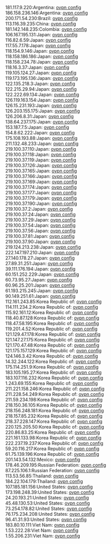 181.117.9.220:Argentina: [ovpn config](vpn/181_117_9_220.ovpn)  
186.158.236.146:Argentina: [ovpn config](vpn/186_158_236_146.ovpn)  
200.171.54.230:Brazil: [ovpn config](vpn/200_171_54_230.ovpn)  
113.116.39.235:China: [ovpn config](vpn/113_116_39_235.ovpn)  
181.142.148.235:Colombia: [ovpn config](vpn/181_142_148_235.ovpn)  
106.167.195.131:Japan: [ovpn config](vpn/106_167_195_131.ovpn)  
116.82.6.59:Japan: [ovpn config](vpn/116_82_6_59.ovpn)  
117.55.7.178:Japan: [ovpn config](vpn/117_55_7_178.ovpn)  
118.154.9.146:Japan: [ovpn config](vpn/118_154_9_146.ovpn)  
118.158.186.186:Japan: [ovpn config](vpn/118_158_186_186.ovpn)  
118.158.234.78:Japan: [ovpn config](vpn/118_158_234_78.ovpn)  
118.16.3.37:Japan: [ovpn config](vpn/118_16_3_37.ovpn)  
119.105.124.27:Japan: [ovpn config](vpn/119_105_124_27.ovpn)  
119.173.195.136:Japan: [ovpn config](vpn/119_173_195_136.ovpn)  
122.135.218.3:Japan: [ovpn config](vpn/122_135_218_3.ovpn)  
122.215.29.94:Japan: [ovpn config](vpn/122_215_29_94.ovpn)  
122.222.69.134:Japan: [ovpn config](vpn/122_222_69_134.ovpn)  
126.119.163.154:Japan: [ovpn config](vpn/126_119_163_154.ovpn)  
126.15.231.193:Japan: [ovpn config](vpn/126_15_231_193.ovpn)  
126.203.155.175:Japan: [ovpn config](vpn/126_203_155_175.ovpn)  
126.206.8.31:Japan: [ovpn config](vpn/126_206_8_31.ovpn)  
138.64.237.175:Japan: [ovpn config](vpn/138_64_237_175.ovpn)  
153.187.7.5:Japan: [ovpn config](vpn/153_187_7_5.ovpn)  
154.8.62.222:Japan: [ovpn config](vpn/154_8_62_222.ovpn)  
175.108.193.88:Japan: [ovpn config](vpn/175_108_193_88.ovpn)  
211.132.48.233:Japan: [ovpn config](vpn/211_132_48_233.ovpn)  
219.100.37.110:Japan: [ovpn config](vpn/219_100_37_110.ovpn)  
219.100.37.118:Japan: [ovpn config](vpn/219_100_37_118.ovpn)  
219.100.37.119:Japan: [ovpn config](vpn/219_100_37_119.ovpn)  
219.100.37.126:Japan: [ovpn config](vpn/219_100_37_126.ovpn)  
219.100.37.165:Japan: [ovpn config](vpn/219_100_37_165.ovpn)  
219.100.37.166:Japan: [ovpn config](vpn/219_100_37_166.ovpn)  
219.100.37.169:Japan: [ovpn config](vpn/219_100_37_169.ovpn)  
219.100.37.174:Japan: [ovpn config](vpn/219_100_37_174.ovpn)  
219.100.37.177:Japan: [ovpn config](vpn/219_100_37_177.ovpn)  
219.100.37.179:Japan: [ovpn config](vpn/219_100_37_179.ovpn)  
219.100.37.190:Japan: [ovpn config](vpn/219_100_37_190.ovpn)  
219.100.37.2:Japan: [ovpn config](vpn/219_100_37_2.ovpn)  
219.100.37.24:Japan: [ovpn config](vpn/219_100_37_24.ovpn)  
219.100.37.29:Japan: [ovpn config](vpn/219_100_37_29.ovpn)  
219.100.37.54:Japan: [ovpn config](vpn/219_100_37_54.ovpn)  
219.100.37.56:Japan: [ovpn config](vpn/219_100_37_56.ovpn)  
219.100.37.81:Japan: [ovpn config](vpn/219_100_37_81.ovpn)  
219.100.37.90:Japan: [ovpn config](vpn/219_100_37_90.ovpn)  
219.124.213.238:Japan: [ovpn config](vpn/219_124_213_238.ovpn)  
222.147.197.210:Japan: [ovpn config](vpn/222_147_197_210.ovpn)  
27.140.178.27:Japan: [ovpn config](vpn/27_140_178_27.ovpn)  
27.89.31.251:Japan: [ovpn config](vpn/27_89_31_251.ovpn)  
39.111.176.194:Japan: [ovpn config](vpn/39_111_176_194.ovpn)  
60.151.252.229:Japan: [ovpn config](vpn/60_151_252_229.ovpn)  
60.73.95.27:Japan: [ovpn config](vpn/60_73_95_27.ovpn)  
60.96.25.201:Japan: [ovpn config](vpn/60_96_25_201.ovpn)  
61.193.215.245:Japan: [ovpn config](vpn/61_193_215_245.ovpn)  
90.149.251.61:Japan: [ovpn config](vpn/90_149_251_61.ovpn)  
112.161.243.85:Korea Republic of: [ovpn config](vpn/112_161_243_85.ovpn)  
114.111.234.2:Korea Republic of: [ovpn config](vpn/114_111_234_2.ovpn)  
115.92.161.12:Korea Republic of: [ovpn config](vpn/115_92_161_12.ovpn)  
118.40.87.128:Korea Republic of: [ovpn config](vpn/118_40_87_128.ovpn)  
118.47.58.195:Korea Republic of: [ovpn config](vpn/118_47_58_195.ovpn)  
119.201.4.52:Korea Republic of: [ovpn config](vpn/119_201_4_52.ovpn)  
121.129.47.178:Korea Republic of: [ovpn config](vpn/121_129_47_178.ovpn)  
121.147.27.175:Korea Republic of: [ovpn config](vpn/121_147_27_175.ovpn)  
121.170.47.48:Korea Republic of: [ovpn config](vpn/121_170_47_48.ovpn)  
121.175.157.129:Korea Republic of: [ovpn config](vpn/121_175_157_129.ovpn)  
124.146.3.42:Korea Republic of: [ovpn config](vpn/124_146_3_42.ovpn)  
14.32.244.122:Korea Republic of: [ovpn config](vpn/14_32_244_122.ovpn)  
175.114.251.9:Korea Republic of: [ovpn config](vpn/175_114_251_9.ovpn)  
183.105.195.27:Korea Republic of: [ovpn config](vpn/183_105_195_27.ovpn)  
183.107.116.232:Korea Republic of: [ovpn config](vpn/183_107_116_232.ovpn)  
1.243.69.155:Korea Republic of: [ovpn config](vpn/1_243_69_155.ovpn)  
211.221.158.246:Korea Republic of: [ovpn config](vpn/211_221_158_246.ovpn)  
211.228.54.249:Korea Republic of: [ovpn config](vpn/211_228_54_249.ovpn)  
211.59.234.198:Korea Republic of: [ovpn config](vpn/211_59_234_198.ovpn)  
218.150.36.105:Korea Republic of: [ovpn config](vpn/218_150_36_105.ovpn)  
218.156.248.181:Korea Republic of: [ovpn config](vpn/218_156_248_181.ovpn)  
218.157.85.232:Korea Republic of: [ovpn config](vpn/218_157_85_232.ovpn)  
218.37.228.147:Korea Republic of: [ovpn config](vpn/218_37_228_147.ovpn)  
220.125.205.50:Korea Republic of: [ovpn config](vpn/220_125_205_50.ovpn)  
220.86.83.25:Korea Republic of: [ovpn config](vpn/220_86_83_25.ovpn)  
221.161.133.98:Korea Republic of: [ovpn config](vpn/221_161_133_98.ovpn)  
222.237.19.237:Korea Republic of: [ovpn config](vpn/222_237_19_237.ovpn)  
59.20.116.217:Korea Republic of: [ovpn config](vpn/59_20_116_217.ovpn)  
61.75.139.196:Korea Republic of: [ovpn config](vpn/61_75_139_196.ovpn)  
201.143.54.132:Mexico: [ovpn config](vpn/201_143_54_132.ovpn)  
178.46.209.195:Russian Federation: [ovpn config](vpn/178_46_209_195.ovpn)  
87.225.106.1:Russian Federation: [ovpn config](vpn/87_225_106_1.ovpn)  
113.53.56.85:Thailand: [ovpn config](vpn/113_53_56_85.ovpn)  
184.22.104.179:Thailand: [ovpn config](vpn/184_22_104_179.ovpn)  
107.185.181.156:United States: [ovpn config](vpn/107_185_181_156.ovpn)  
173.198.248.39:United States: [ovpn config](vpn/173_198_248_39.ovpn)  
24.20.193.21:United States: [ovpn config](vpn/24_20_193_21.ovpn)  
45.48.130.53:United States: [ovpn config](vpn/45_48_130_53.ovpn)  
73.254.178.82:United States: [ovpn config](vpn/73_254_178_82.ovpn)  
76.175.234.208:United States: [ovpn config](vpn/76_175_234_208.ovpn)  
96.41.31.93:United States: [ovpn config](vpn/96_41_31_93.ovpn)  
183.80.10.111:Viet Nam: [ovpn config](vpn/183_80_10_111.ovpn)  
1.53.222.28:Viet Nam: [ovpn config](vpn/1_53_222_28.ovpn)  
1.55.206.231:Viet Nam: [ovpn config](vpn/1_55_206_231.ovpn)  
